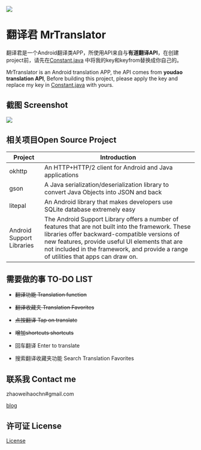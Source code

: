 ![](https://github.com/zhaoweihaoChina/MrTranslator/blob/master/app/src/main/res/mipmap-xxhdpi/ic_launcher.png)

# 翻译君 MrTranslator

翻译君是一个Android翻译类APP，所使用API来自与**有道翻译API**，在创建project前，请先在[Constant.java](https://github.com/zhaoweihaoChina/MrTranslator/blob/master/app/src/main/java/com/zhaoweihao/mrtranslator/constant/Constant.java) 中将我的key和keyfrom替换成你自己的。

MrTranslator is an Android translation  APP, the API comes from **youdao translation API**, Before building this project, please apply the key and replace my key in [Constant.java](https://github.com/zhaoweihaoChina/MrTranslator/blob/master/app/src/main/java/com/zhaoweihao/mrtranslator/constant/Constant.java)  with yours.

## 截图 Screenshot

![](https://github.com/zhaoweihaoChina/MrTranslator/blob/master/screenshots/1.png)

## 相关项目Open Source Project

| Project                   | Introduction                             |
| ------------------------- | ---------------------------------------- |
| okhttp                    | An HTTP+HTTP/2 client for Android and Java applications |
| gson                      | A Java serialization/deserialization library to convert Java Objects into JSON and back |
| litepal                   | An Android library that makes developers use SQLite database extremely easy |
| Android Support Libraries | The Android Support Library offers a number of features that are not built into the framework. These libraries offer backward-compatible versions of new features, provide useful UI elements that are not included in the framework, and provide a range of utilities that apps can draw on. |

## 需要做的事 TO-DO LIST

- ~~翻译功能 Translation function~~


- ~~翻译收藏夹 Translation Favorites~~
- ~~点按翻译 Tap on translate~~
- ~~增加shortcuts shortcuts~~
- 回车翻译 Enter to translate
- 搜索翻译收藏夹功能 Search Translation Favorites



## 联系我 Contact me 

zhaoweihaochn#gmail.com

[blog](http://zhaoweihao.me)

## 许可证 License 

[License](https://github.com/zhaoweihaoChina/MrTranslator/blob/master/LICENSE)
